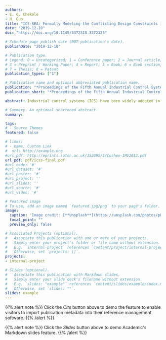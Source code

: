 ```yaml
---
authors:
- E. G. Chekole
- H. Guo
title: "ICS-SEA: Formally Modeling the Conflicting Design Constraints in ICS"
date: "2019-12-10"
doi: "https://doi.org/10.1145/3372318.3372325"

# Schedule page publish date (NOT publication's date).
publishDate: "2019-12-10"

# Publication type.
# Legend: 0 = Uncategorized; 1 = Conference paper; 2 = Journal article;
# 3 = Preprint / Working Paper; 4 = Report; 5 = Book; 6 = Book section;
# 7 = Thesis; 8 = Patent
publication_types: ["1"]

# Publication name and optional abbreviated publication name.
publication: "*Proceedings of the Fifth Annual Industrial Control Systems Security (ICSS) Workshop, co-located with ACSAC, ACM*"
publication_short: "*Proceedings of the Fifth Annual Industrial Control Systems Security (ICSS) Workshop, co-located with ACSAC, ACM*"

abstract: Industrial control systems (ICS) have been widely adopted in mission-critical infrastructures. However, the increasing prevalence of cyberattacks targeting them has been a critical security concern. On the other hand, the high real-time and availability requirements of ICS limits the applicability of certain available security solutions due to the performance overhead they introduce and the system unavailability they cause. Moreover, scientific metrics (mathematical models) are not available to evaluate the efficiency and resilience of security solutions in the ICS context. Hence, in this paper, we propose ICS-SEA to address the ICS design constraints of Security, Efficiency, and Availability (SEA). Our ICS-SEA formally models the real-time constraints and physical-state resiliency quantitatively based on a typical ICS. We then design two real-world ICS testbeds and evaluate the efficiency and resilience of a few selected security solutions using our defined models. The results show that our ICS-SEA is effective to evaluate security solutions against the SEA conflicting design constraints in ICS.

# Summary. An optional shortened abstract.
summary: 

tags:
# - Source Themes
featured: false

# links:
# - name: Custom Link
#  url: http://example.org
#url_pdf: http://eprints.soton.ac.uk/352095/1/Cushen-IMV2013.pdf
url_pdf: pdf/icss-final.pdf
#url_code: '#'
#url_dataset: '#'
#url_poster: '#'
#url_project: ''
#url_slides: ''
#url_source: '#'
#url_video: '#'

# Featured image
# To use, add an image named `featured.jpg/png` to your page's folder. 
image:
  caption: 'Image credit: [**Unsplash**](https://unsplash.com/photos/pLCdAaMFLTE)'
  focal_point: ""
  preview_only: false

# Associated Projects (optional).
#   Associate this publication with one or more of your projects.
#   Simply enter your project's folder or file name without extension.
#   E.g. `internal-project` references `content/project/internal-project/index.md`.
#   Otherwise, set `projects: []`.
projects:
- internal-project

# Slides (optional).
#   Associate this publication with Markdown slides.
#   Simply enter your slide deck's filename without extension.
#   E.g. `slides: "example"` references `content/slides/example/index.md`.
#   Otherwise, set `slides: ""`.
slides: example
---
```


{{% alert note %}}
Click the *Cite* button above to demo the feature to enable visitors to import publication metadata into their reference management software.
{{% /alert %}}

{{% alert note %}}
Click the *Slides* button above to demo Academic's Markdown slides feature.
{{% /alert %}}

